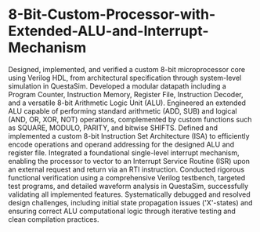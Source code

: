 # 8-Bit-Custom-Processor-with-Extended-ALU-and-Interrupt-Mechanism
Designed, implemented, and verified a custom 8-bit microprocessor core using Verilog HDL, from architectural specification through system-level simulation in QuestaSim.
Developed a modular datapath including a Program Counter, Instruction Memory, Register File, Instruction Decoder, and a versatile 8-bit Arithmetic Logic Unit (ALU).
Engineered an extended ALU capable of performing standard arithmetic (ADD, SUB) and logical (AND, OR, XOR, NOT) operations, complemented by custom functions such as SQUARE, MODULO, PARITY, and bitwise SHIFTS.
Defined and implemented a custom 8-bit Instruction Set Architecture (ISA) to efficiently encode operations and operand addressing for the designed ALU and register file.
Integrated a foundational single-level interrupt mechanism, enabling the processor to vector to an Interrupt Service Routine (ISR) upon an external request and return via an RTI instruction.
Conducted rigorous functional verification using a comprehensive Verilog testbench, targeted test programs, and detailed waveform analysis in QuestaSim, successfully validating all implemented features.
Systematically debugged and resolved design challenges, including initial state propagation issues ('X'-states) and ensuring correct ALU computational logic through iterative testing and clean compilation practices.
